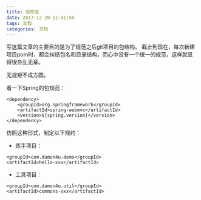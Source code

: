 ```yaml
---
title: 包规范
date: 2017-12-20 11:41:50
tags: 文档
categories: 文档
---
```


写这篇文章的主要目的是为了规范之后git项目的包结构。
截止到现在，每次新建项目pom时，都会纠结包名和目录结构，而心中没有一个统一的规范，这样就显得很杂乱无章。

无规矩不成方圆。

<!-- more -->

看一下Spring的包规范：
```
<dependency>
    <groupId>org.springframework</groupId>
    <artifactId>spring-webmvc</artifactId>
    <version>${spring.version}</version>
</dependency>
```

仿照这种形式，制定以下规约：
* 练手项目：

```
<groupId>com.damon4u.demo</groupId>
<artifactId>hello-xxx</artifactId>
```

* 工具项目：

```
<groupId>com.damon4u.util</groupId>
<artifactId>commons-xxx</artifactId>
```
